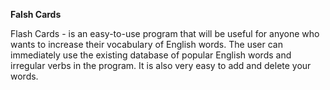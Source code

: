 **Falsh Cards**

Flash Cards - is an easy-to-use program that will be useful for anyone who wants to increase their vocabulary of English words. The user can immediately use the existing database of popular English words and irregular verbs in the program. It is also very easy to add and delete your words.
